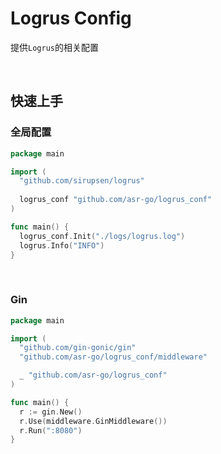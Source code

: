 # Logrus Config

提供`Logrus`的相关配置

<br/>

## 快速上手

### 全局配置

``` go
package main

import (
  "github.com/sirupsen/logrus"
  
  logrus_conf "github.com/asr-go/logrus_conf"
)

func main() {
  logrus_conf.Init("./logs/logrus.log")
  logrus.Info("INFO")
}
```

<br/>

### Gin

``` go
package main

import (
  "github.com/gin-gonic/gin"
  "github.com/asr-go/logrus_conf/middleware"

  _ "github.com/asr-go/logrus_conf"
)

func main() {
  r := gin.New()
  r.Use(middleware.GinMiddleware())
  r.Run(":8080")
}
```
